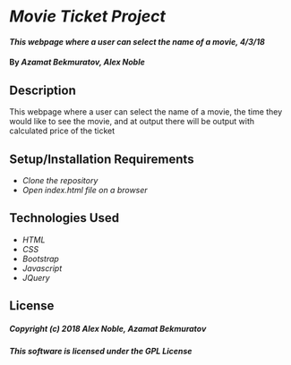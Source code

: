 # _Movie Ticket Project_

#### _This webpage where a user can select the name of a movie, 4/3/18_

#### By _**Azamat Bekmuratov, Alex Noble**_

## Description

This webpage where a user can select the name of a movie, the time they would like to see the movie, and at output there will be output with calculated price of the ticket

## Setup/Installation Requirements

* _Clone the repository_
* _Open index.html file on a browser_

## Technologies Used

* _HTML_
* _CSS_
* _Bootstrap_
* _Javascript_
* _JQuery_

## License

##### Copyright (c) 2018 _**Alex Noble, Azamat Bekmuratov**_
##### This software is licensed under the GPL License
